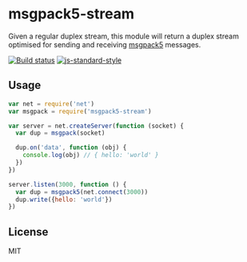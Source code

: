 # msgpack5-stream

Given a regular duplex stream, this module will return a duplex stream
optimised for sending and receiving
[msgpack5](https://github.com/mcollina/msgpack5) messages.

[![Build status](https://travis-ci.org/watson/msgpack5-stream.svg?branch=master)](https://travis-ci.org/watson/msgpack5-stream)
[![js-standard-style](https://img.shields.io/badge/code%20style-standard-brightgreen.svg?style=flat)](https://github.com/feross/standard)

## Usage

```js
var net = require('net')
var msgpack = require('msgpack5-stream')

var server = net.createServer(function (socket) {
  var dup = msgpack(socket)

  dup.on('data', function (obj) {
    console.log(obj) // { hello: 'world' }
  })
})

server.listen(3000, function () {
  var dup = msgpack5(net.connect(3000))
  dup.write({hello: 'world'})
})
```

## License

MIT
